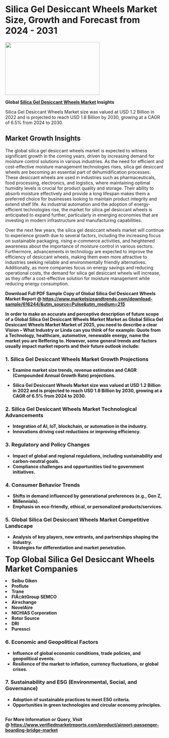 <H1>Silica Gel Desiccant Wheels Market Size, Growth and Forecast from 2024 - 2031</H1><img class="aligncenter size-medium wp-image-584254" src="https://thirdeyenews.in/wp-content/uploads/2024/09/Global-Market-Research-300x168.jpeg" alt="" width="300" height="168" /><p><strong>Global&nbsp;<a href="https://www.marketsizeandtrends.com/download-sample/616244/&amp;utm_source=Pulse&amp;utm_medium=215">Silica Gel Desiccant Wheels Market</a> Insights</strong></p><p>Silica Gel Desiccant Wheels Market size was valued at USD 1.2 Billion in 2022 and is projected to reach USD 1.8 Billion by 2030, growing at a CAGR of 6.5% from 2024 to 2030.</p><p><h2>Market Growth Insights</h2> <p>The global silica gel desiccant wheels market is expected to witness significant growth in the coming years, driven by increasing demand for moisture control solutions in various industries. As the need for efficient and cost-effective moisture management technologies rises, silica gel desiccant wheels are becoming an essential part of dehumidification processes. These desiccant wheels are used in industries such as pharmaceuticals, food processing, electronics, and logistics, where maintaining optimal humidity levels is crucial for product quality and storage. Their ability to absorb moisture effectively and provide a long lifespan makes them a preferred choice for businesses looking to maintain product integrity and extend shelf life. As industrial automation and the adoption of energy-efficient technologies rise, the market for silica gel desiccant wheels is anticipated to expand further, particularly in emerging economies that are investing in modern infrastructure and manufacturing capabilities.</p> <p><strong></strong></p> <p>Over the next few years, the silica gel desiccant wheels market will continue to experience growth due to several factors, including the increasing focus on sustainable packaging, rising e-commerce activities, and heightened awareness about the importance of moisture control in various sectors. Furthermore, advancements in technology are expected to improve the efficiency of desiccant wheels, making them even more attractive to industries seeking reliable and environmentally friendly alternatives. Additionally, as more companies focus on energy savings and reducing operational costs, the demand for silica gel desiccant wheels will increase, as they offer a cost-effective solution for moisture management while reducing energy consumption.</p> <p><strong></p><p><span class=""><strong>Download Full PDF Sample Copy of Global Silica Gel Desiccant Wheels Market Report</strong> @ <a href="https://www.marketsizeandtrends.com/download-sample/616244/&amp;utm_source=Pulse&amp;utm_medium=215" target="_blank">https://www.marketsizeandtrends.com/download-sample/616244/&amp;utm_source=Pulse&amp;utm_medium=215</a></span></p><p>In order to make an accurate and perceptive description of future scope of a Global&nbsp;Silica Gel Desiccant Wheels Market Market as Global&nbsp;Silica Gel Desiccant Wheels Market Market of 2025, you need to describe a clear Vision &ndash; What Industry or Linda can you think of for example: Quote from a Technology, healthcare, automotive, renewable energy, name the market you are Reffering to. However, some general trends and factors usually impact market reports and their future outlook include:</p><h3>1.&nbsp;<strong>Silica Gel Desiccant Wheels Market Growth Projections</strong></h3><ul><li>Examine market size trends, revenue estimates and CAGR (Compounded Annual Growth Rate) projections.</li><li><p>Silica Gel Desiccant Wheels Market size was valued at USD 1.2 Billion in 2022 and is projected to reach USD 1.8 Billion by 2030, growing at a CAGR of 6.5% from 2024 to 2030.</p></li></ul><h3>2.&nbsp;<strong>Silica Gel Desiccant Wheels Market Technological Advancements</strong></h3><ul><li>Integration of AI, IoT, blockchain, or automation in the industry.</li><li>Innovations driving cost reductions or improving efficiency.</li></ul><h3>3.&nbsp;<strong>Regulatory and Policy Changes</strong></h3><ul><li>Impact of global and regional regulations, including sustainability and carbon-neutral goals.</li><li>Compliance challenges and opportunities tied to government initiatives.</li></ul><h3>4.&nbsp;<strong>Consumer Behavior Trends</strong></h3><ul><li>Shifts in demand influenced by generational preferences (e.g., Gen Z, Millennials).</li><li>Emphasis on eco-friendly, ethical, or personalized products/services.</li></ul><h3>5.&nbsp;<strong>Global Silica Gel Desiccant Wheels Market Competitive Landscape</strong></h3><ul><li>Analysis of key players, new entrants, and partnerships shaping the industry.</li><li>Strategies for differentiation and market penetration.</li></ul><p data-pm-slice="1 1 []"><span style="color: inherit; font-family: inherit; font-size: 25px;">Top Global Silica Gel Desiccant Wheels Market Companies</span></p><div class="" data-test-id=""><p><li>Seibu Giken</li><li> Proflute</li><li> Trane</li><li> FlÃ¤ktGroup SEMCO</li><li> Airxchange</li><li> NovelAire</li><li> NICHIAS Corporation</li><li> Rotor Source</li><li> DRI</li><li> Puressci</li></p></div><h3>6.&nbsp;<strong>Economic and Geopolitical Factors</strong></h3><ul><li>Influence of global economic conditions, trade policies, and geopolitical events.</li><li>Resilience of the market to inflation, currency fluctuations, or global crises.</li></ul><h3>7.&nbsp;<strong>Sustainability and ESG (Environmental, Social, and Governance)</strong></h3><ul><li>Adoption of sustainable practices to meet ESG criteria.</li><li>Opportunities in green technologies and circular economy principles.</li></ul><h2><strong style="font-size: 14px;">For More Information or Query, Visit @&nbsp;</strong><a style="background-color: #ffffff; font-size: 14px;" href="https://www.marketsizeandtrends.com/report/silica-gel-desiccant-wheels-market/" target="_blank">https://www.verifiedmarketreports.com/product/airport-passenger-boarding-bridge-market</a></h2>
